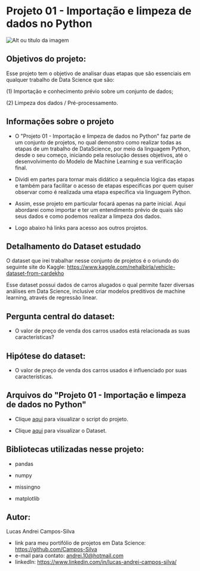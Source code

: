 # Projeto 01 - Importação e limpeza de dados no Python

![Alt ou título da imagem](https://github.com/Campos-Silva/Projeto-01-Importacao-e-limpeza-de-dados-no-Python/blob/main/graficos_gerados.jpg)

## Objetivos do projeto:

Esse projeto tem o objetivo de analisar duas etapas que são essenciais em qualquer trabalho de Data Science que são:
 
(1) Importação e conhecimento prévio sobre um conjunto de dados;

(2) Limpeza dos dados / Pré-processamento.

## Informações sobre o projeto

- O "Projeto 01 - Importação e limpeza de dados no Python" faz parte de um conjunto de projetos, no qual demonstro como realizar todas as etapas de um trabalho de DataScience, por meio da linguagem Python, desde o seu começo, iniciando pela resolução desses objetivos, até o desenvolvimento do Modelo de Machine Learning e sua verificação final.

- Dividi em partes para tornar mais didático a sequência lógica das etapas e também para facilitar o acesso de etapas especificas por quem quiser observar como é realizada uma etapa específica via linguagem Python.

- Assim, esse projeto em particular focará apenas na parte inicial. Aqui abordarei como importar e ter um entendimento prévio de quais são seus dados e como podemos realizar a limpeza dos dados.

- Logo abaixo há links para acesso aos outros projetos. 

## Detalhamento do Dataset estudado

O dataset que irei trabalhar nesse conjunto de projetos é o oriundo do seguinte site do Kaggle: https://www.kaggle.com/nehalbirla/vehicle-dataset-from-cardekho

Esse dataset possui dados de carros alugados o qual permite fazer diversas análises em Data Science, inclusive criar modelos preditivos de machine learning, através de regressão linear.

## Pergunta central do dataset:

- O valor de preço de venda dos carros usados está relacionada as suas características?

## Hipótese do dataset:

- O valor de preço de venda dos carros usados é influenciado por suas características. 

## Arquivos do "Projeto 01 - Importação e limpeza de dados no Python"

- Clique [aqui](https://github.com/Campos-Silva/Projeto-01-Importacao-e-limpeza-de-dados-no-Python/blob/main/Projeto_01_Importa%C3%A7%C3%A3o_e_limpeza_de_dados_no_Python.ipynb) para visualizar o script do projeto.

- Clique [aqui](https://github.com/Campos-Silva/Projeto-01-Importacao-e-limpeza-de-dados-no-Python/blob/main/Car%20details%20v3.csv) para visualizar o Dataset.

## Bibliotecas utilizadas nesse projeto:

- pandas

- numpy

- missingno

- matplotlib

## Autor:

Lucas Andrei Campos-Silva

- link para meu portifólio de projetos em Data Science: https://github.com/Campos-Silva
- e-mail para contato: andrei.10@hotmail.com
- linkedIn: https://www.linkedin.com/in/lucas-andrei-campos-silva/
